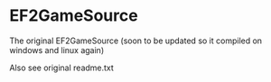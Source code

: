 EF2GameSource
=============

The original EF2GameSource (soon to be updated so it compiled on windows and linux again)

Also see original readme.txt
